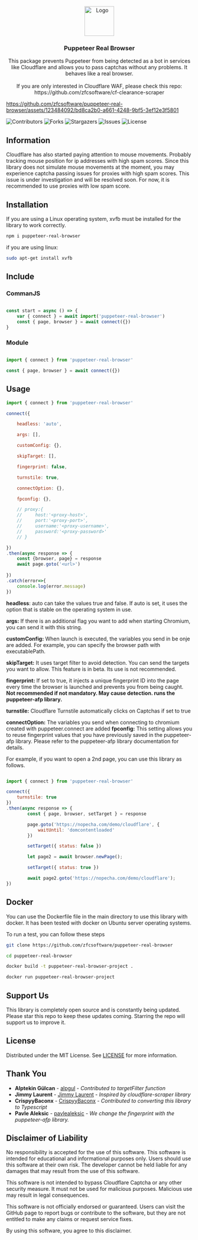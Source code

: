 <br/>
<p align="center">
  <a href="https://github.com/zfcsoftware/puppeteer-real-browser">
    <img src="https://github.com/zfcsoftware/puppeteer-real-browser/assets/123484092/cc8b5fb9-504a-4fd3-97f6-a51990bb4303" alt="Logo" width="80" height="80">
  </a>

  <h3 align="center">Puppeteer Real Browser</h3>

  <p align="center">
    This package prevents Puppeteer from being detected as a bot in services like Cloudflare and allows you to pass captchas without any problems. It behaves like a real browser.
    <br/>
    <br/>
    If you are only interested in Cloudflare WAF, please check this repo:<br/> https://github.com/zfcsoftware/cf-clearance-scraper
  </p>
</p>

https://github.com/zfcsoftware/puppeteer-real-browser/assets/123484092/bd8ca2b0-a661-4248-9bf5-3ef12e3f5801

 ![Contributors](https://img.shields.io/github/contributors/zfcsoftware/puppeteer-real-browser?color=dark-green) ![Forks](https://img.shields.io/github/forks/zfcsoftware/puppeteer-real-browser?style=social) ![Stargazers](https://img.shields.io/github/stars/zfcsoftware/puppeteer-real-browser?style=social) ![Issues](https://img.shields.io/github/issues/zfcsoftware/puppeteer-real-browser) ![License](https://img.shields.io/github/license/zfcsoftware/puppeteer-real-browser) 

## Information

Cloudflare has also started paying attention to mouse movements. Probably tracking mouse position for ip addresses with high spam scores. Since this library does not simulate mouse movements at the moment, you may experience captcha passing issues for proxies with high spam scores. This issue is under investigation and will be resolved soon. For now, it is recommended to use proxies with low spam score.

## Installation

If you are using a Linux operating system, xvfb must be installed for the library to work correctly.


```bash
npm i puppeteer-real-browser
```

if you are using linux:

```bash
sudo apt-get install xvfb
```



## Include

### CommanJS

```js

const start = async () => {
    var { connect } = await import('puppeteer-real-browser')
    const { page, browser } = await connect({})
}

```
### Module

```js

import { connect } from 'puppeteer-real-browser'

const { page, browser } = await connect({})

```

## Usage


```js
import { connect } from 'puppeteer-real-browser'

connect({

    headless: 'auto',

    args: [],

    customConfig: {},

    skipTarget: [],

    fingerprint: false,

    turnstile: true,

    connectOption: {},

    fpconfig: {},

    // proxy:{
    //     host:'<proxy-host>',
    //     port:'<proxy-port>',
    //     username:'<proxy-username>',
    //     password:'<proxy-password>'
    // }

})
.then(async response => {
    const {browser, page} = response
    await page.goto('<url>')
    
})
.catch(error=>{
    console.log(error.message)
})

```

**headless**: auto can take the values true and false. If auto is set, it uses the option that is stable on the operating system in use.

**args:** If there is an additional flag you want to add when starting Chromium, you can send it with this string.

**customConfig:** When launch is executed, the variables you send in be onje are added. For example, you can specify the browser path with executablePath.

**skipTarget:** It uses target filter to avoid detection. You can send the targets you want to allow. This feature is in beta. Its use is not recommended.

**fingerprint:** If set to true, it injects a unique fingerprint ID into the page every time the browser is launched and prevents you from being caught. **Not recommended if not mandatory. May cause detection. runs the puppeteer-afp library.**

**turnstile:** Cloudflare Turnstile automatically clicks on Captchas if set to true

**connectOption:** The variables you send when connecting to chromium created with puppeteer.connect are added
**fpconfig:** This setting allows you to reuse fingerprint values that you have previously saved in the puppeteer-afp library. Please refer to the puppeteer-afp library documentation for details.

For example, if you want to open a 2nd page, you can use this library as follows.

```js

import { connect } from 'puppeteer-real-browser'

connect({
    turnstile: true
})
.then(async response => {
        const { page, browser, setTarget } = response

        page.goto('https://nopecha.com/demo/cloudflare', {
            waitUntil: 'domcontentloaded'
        })

        setTarget({ status: false })

        let page2 = await browser.newPage();

        setTarget({ status: true })

        await page2.goto('https://nopecha.com/demo/cloudflare');
})

```


## Docker

You can use the Dockerfile file in the main directory to use this library with docker. It has been tested with docker on Ubuntu server operating systems.

To run a test, you can follow these steps


```bash
git clone https://github.com/zfcsoftware/puppeteer-real-browser
```

```bash
cd puppeteer-real-browser
```

```bash
docker build -t puppeteer-real-browser-project .
```


```bash
docker run puppeteer-real-browser-project
```

## Support Us

This library is completely open source and is constantly being updated. Please star this repo to keep these updates coming. Starring the repo will support us to improve it.

## License

Distributed under the MIT License. See [LICENSE](https://github.com/zfcsoftware/puppeteer-real-browser/blob/main/LICENSE.md) for more information.

## Thank You

* **Alptekin Gülcan** - [alpgul](https://github.com/alpgul) - *Contributed to targetFilter function*
* **Jimmy Laurent** - [Jimmy Laurent](https://github.com/JimmyLaurent) - *Inspired by cloudflare-scraper library*
* **CrispyyBaconx** - [CrispyyBaconx](https://github.com/CrispyyBaconx) - *Contributed to converting this library to Typescript*
* **Pavle Aleksic** - [pavlealeksic](https://github.com/pavlealeksic) - *We change the fingerprint with the puppeteer-afp library.*

## Disclaimer of Liability

No responsibility is accepted for the use of this software. This software is intended for educational and informational purposes only. Users should use this software at their own risk. The developer cannot be held liable for any damages that may result from the use of this software.

This software is not intended to bypass Cloudflare Captcha or any other security measure. It must not be used for malicious purposes. Malicious use may result in legal consequences.

This software is not officially endorsed or guaranteed. Users can visit the GitHub page to report bugs or contribute to the software, but they are not entitled to make any claims or request service fixes.

By using this software, you agree to this disclaimer.